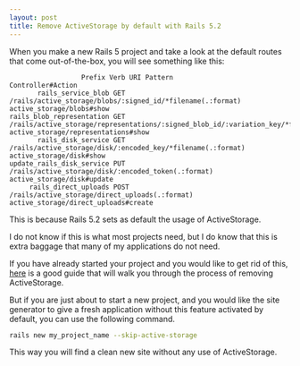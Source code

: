 ```yaml
---
layout: post
title: Remove ActiveStorage by default with Rails 5.2
---
```

When you make a new Rails 5 project and take a look at the default routes that come out-of-the-box, you will see something like this:

```
                  Prefix Verb URI Pattern                                                                              Controller#Action
       rails_service_blob GET  /rails/active_storage/blobs/:signed_id/*filename(.:format)                               active_storage/blobs#show
rails_blob_representation GET  /rails/active_storage/representations/:signed_blob_id/:variation_key/*filename(.:format) active_storage/representations#show
       rails_disk_service GET  /rails/active_storage/disk/:encoded_key/*filename(.:format)                              active_storage/disk#show
update_rails_disk_service PUT  /rails/active_storage/disk/:encoded_token(.:format)                                      active_storage/disk#update
     rails_direct_uploads POST /rails/active_storage/direct_uploads(.:format)                                           active_storage/direct_uploads#create
```

This is because Rails 5.2 sets as default the usage of ActiveStorage.

I do not know if this is what most projects  need, but I do know that this is extra baggage that many of my applications do not need.

If you have already started your project and you would like to get rid of this, [here](https://mikerogers.io/2018/04/13/remove-activestorage-from-rails-5-2.html) is a good guide that will walk you through the process of removing ActiveStorage.

But if you are just about to start a new project, and you would like the site generator to give a fresh application without this feature activated by default, you can use the following command.

```bash
rails new my_project_name --skip-active-storage
```

This way you will find a clean new site without any use of ActiveStorage.
